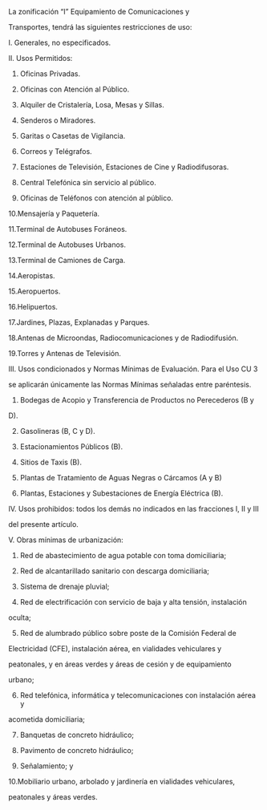 La	zonificación	“I”	Equipamiento	de	Comunicaciones	y

Transportes, tendrá las siguientes restricciones de uso:

I. Generales, no especificados.

II. Usos Permitidos:

1.	Oficinas Privadas.

2.	Oficinas con Atención al Público.

3.	Alquiler de Cristalería, Losa, Mesas y Sillas.

4.	Senderos o Miradores.

5.	Garitas o Casetas de Vigilancia.

6.	Correos y Telégrafos.

7.	Estaciones de Televisión, Estaciones de Cine y Radiodifusoras.

8.	Central Telefónica sin servicio al público.

9.	Oficinas de Teléfonos con atención al público.

10.Mensajería y Paquetería.

11.Terminal de Autobuses Foráneos.

12.Terminal de Autobuses Urbanos.

13.Terminal de Camiones de Carga.

14.Aeropistas.

15.Aeropuertos.

16.Helipuertos.

17.Jardines, Plazas, Explanadas y Parques.

18.Antenas de Microondas, Radiocomunicaciones y de Radiodifusión.

19.Torres y Antenas de Televisión.

III. Usos condicionados y Normas Mínimas de Evaluación. Para el Uso CU 3

se aplicarán únicamente las Normas Mínimas señaladas entre paréntesis.

1.	Bodegas de Acopio y Transferencia de Productos no Perecederos (B y

D).

2.	Gasolineras (B, C y D).










3.	Estacionamientos Públicos (B).

4.	Sitios de Taxis (B).

5.	Plantas de Tratamiento de Aguas Negras o Cárcamos (A y B)

6.	Plantas, Estaciones y Subestaciones de Energía Eléctrica (B).

IV. Usos prohibidos: todos los demás no indicados en las fracciones I, II y III

del presente artículo.

V. Obras mínimas de urbanización:

1.	Red de abastecimiento de agua potable con toma domiciliaria;

2.	Red de alcantarillado sanitario con descarga domiciliaria;

3.	Sistema de drenaje pluvial;

4.	Red de electrificación con servicio de baja y alta tensión, instalación

oculta;

5.	Red	de	alumbrado	público	sobre	poste	de	la	Comisión	Federal	de

Electricidad	(CFE),	instalación	aérea,	en	vialidades	vehiculares	y

peatonales, y en áreas verdes y áreas de cesión y de equipamiento

urbano;

6.	Red telefónica, informática y telecomunicaciones con instalación aérea y

acometida domiciliaria;

7.	Banquetas de concreto hidráulico;

8.	Pavimento de concreto hidráulico;

9.	Señalamiento; y

10.Mobiliario	urbano,	arbolado	y	jardinería	en	vialidades	vehiculares,

peatonales y áreas verdes.